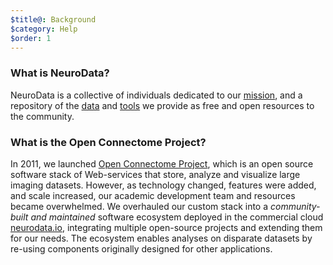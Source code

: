 ```yaml
---
$title@: Background
$category: Help
$order: 1
---
```


### What is NeuroData?

NeuroData is a collective of individuals dedicated to our <a href="{{g.doc('/content/pages/about.html').url.path}}">mission</a>, and a repository of the <a href="{{g.doc('/content/pages/data.html').url.path}}">data</a> and <a href="{{g.doc('/content/pages/tools.html').url.path}}">tools</a> we provide as free and open resources to the community.


### What is the Open Connectome Project?

In 2011, we launched <a href="https://dl.acm.org/citation.cfm?doid=2484838.2484870" target="_blank">Open Connectome Project</a>, which is an open source software stack of Web-services that store, analyze and visualize large imaging datasets. However, as technology changed, features were added, and scale increased, our academic development team and resources became overwhelmed. We overhauled our custom stack into a <em>community-built and maintained</em> software ecosystem deployed in the commercial cloud <a href="https://neurodata.io">neurodata.io</a>, integrating multiple open-source projects and extending them for our needs. The ecosystem enables analyses on disparate datasets by re-using components originally designed for other applications.